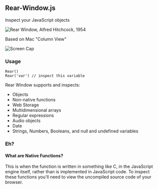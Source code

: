 ## Rear-Window.js

Inspect your JavaScript objects

![Rear Window, Alfred Hitchcock, 1954](https://github.com/lukes/rear-window.js/dev/raw/master/rearwindow.jpg)

Based on Mac "Column View"

![Screen Cap](https://github.com/lukes/rear-window.js/dev/raw/master/screen.png)

### Usage

    Rear()
    Rear('var') // inspect this variable

Rear Window supports and inspects:

* Objects
* Non-native functions
* Web Storage
* Multidimensional arrays
* Regular expressions
* Audio objects
* Date
* Strings, Numbers, Booleans, and null and undefined variables

### Eh?

#### What are Native Functions? 

This is when the function is written in something like C, in the JavaScript engine itself, rather than is implemented in JavaScript code. To inspect these functions you'll need to view the uncompiled source code of your browser.